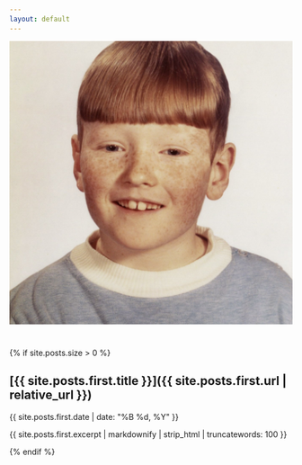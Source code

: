 ```yaml
---
layout: default
---
```


![avatar](assets/images/avatar.jpeg)

#

{% if site.posts.size > 0 %}

## [{{ site.posts.first.title }}]({{ site.posts.first.url | relative_url }})

{{ site.posts.first.date | date: "%B %d, %Y" }}

{{ site.posts.first.excerpt | markdownify | strip_html | truncatewords: 100 }}

{% endif %}
